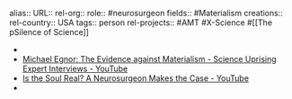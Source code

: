 alias::
URL::
rel-org::
role:: #neurosurgeon
fields:: #Materialism
creations::
rel-country:: USA
tags:: person
rel-projects:: #AMT #X-Science #[[The pSilence of Science]]


-
- [Michael Egnor: The Evidence against Materialism - Science Uprising Expert Interviews - YouTube](https://www.youtube.com/watch?v=BqHrpBPdtSI)
- [Is the Soul Real? A Neurosurgeon Makes the Case - YouTube](https://www.youtube.com/watch?v=YiWW-q_kpOI)
-
